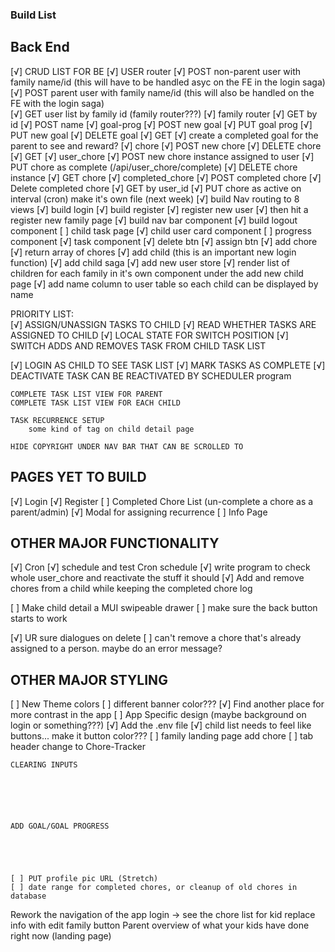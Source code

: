 ### Build List

## Back End
[√] CRUD LIST FOR BE
    [√] USER router
       [√] POST non-parent user with family name/id (this will have to be handled asyc on the FE in the login saga)
       [√] POST parent user with family name/id (this will also be handled on the FE with the login saga)     
       [√] GET user list by family id (family router???)
    [√] family router
        [√] GET by id
        [√] POST name
        <!-- how do I assign that family ID when registering??? -->
    [√] goal-prog
        [√] POST new goal
        [√] PUT goal prog
        [√] PUT new goal
        [√] DELETE goal
        [√] GET
    [√] create a completed goal for the parent to see and reward?
    [√] chore
        [√] POST new chore
        [√] DELETE chore
        [√] GET
    [√] user_chore
        [√] POST new chore instance assigned to user
        [√] PUT chore as complete (/api/user_chore/complete)
        [√] DELETE chore instance
        [√] GET chore
    [√] completed_chore
        [√] POST completed chore
        [√] Delete completed chore
        [√] GET by user_id
    [√] PUT chore as active on interval (cron) make it's own file (next week)
    [√] build Nav routing to 8 views
    [√] build login
    [√] build register 
            [√] register new user
            [√] then hit a register new family page
    [√] build nav bar component
    [√] build logout component
    [ ] child task page
        [√] child user card component
            [ ] progress component 
        [√] task component
            [√] delete btn
            [√] assign btn
    [√] add chore
    [√] return array of chores
        [√] add child (this is an important new login function)
        [√] add child saga
        [√] add new user store
        [√] render list of children for each family in it's own component under the add new child page
        [√] add name column to user table so each child can be displayed by name


PRIORITY LIST:    
   [√] ASSIGN/UNASSIGN TASKS TO CHILD
   [√] READ WHETHER TASKS ARE ASSIGNED TO CHILD
   [√] LOCAL STATE FOR SWITCH POSITION
   [√]   SWITCH ADDS AND REMOVES TASK FROM CHILD TASK LIST

        
   [√] LOGIN AS CHILD TO SEE TASK LIST
   [√] MARK TASKS AS COMPLETE
   [√]     DEACTIVATE TASK
        CAN BE REACTIVATED BY SCHEDULER program

    
    COMPLETE TASK LIST VIEW FOR PARENT
    COMPLETE TASK LIST VIEW FOR EACH CHILD

    TASK RECURRENCE SETUP
        some kind of tag on child detail page

    HIDE COPYRIGHT UNDER NAV BAR THAT CAN BE SCROLLED TO

        

## PAGES YET TO BUILD
[√] Login
[√] Register
[ ] Completed Chore List (un-complete a chore as a parent/admin)
[√] Modal for assigning recurrence
[ ] Info Page

## OTHER MAJOR FUNCTIONALITY
[√] Cron
    [√] schedule and test Cron schedule
    [√] write program to check whole user_chore and reactivate the stuff it should
[√] Add and remove chores from a child while keeping the completed chore log

[ ] Make child detail a MUI swipeable drawer 
[ ] make sure the back button starts to work

[√] UR sure dialogues on delete
[ ] can't remove a chore that's already assigned to a person. maybe do an error message?

## OTHER MAJOR STYLING
[ ] New Theme colors
[ ] different banner color???
[√] Find another place for more contrast in the app
[ ] App Specific design (maybe background on login or something???)
[√] Add the .env file
[√] child list needs to feel like buttons... make it button color???
[ ] family landing page add chore
[ ] tab header change to Chore-Tracker







   
    CLEARING INPUTS






    ADD GOAL/GOAL PROGRESS
    




    [ ] PUT profile pic URL (Stretch)
    [ ] date range for completed chores, or cleanup of old chores in database

Rework the navigation of the app
    login -> see the chore list for kid
    replace info with edit family button
    Parent overview of what your kids have done right now (landing page)


